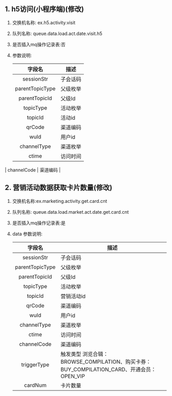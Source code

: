 ##  1.  h5访问(小程序端)(修改)

1. 交换机名称: ex.h5.activity.visit

2. 队列名称:   queue.data.load.act.date.visit.h5

3. 是否插入mq操作记录表:否

4. 参数说明:

   |     字段名      | 描述     |
   | :-------------: | -------- |
   |   sessionStr    | 子会话码 |
   | parentTopicType | 父级枚举 |
   |  parentTopicId  | 父级Id   |
   |    topicType    | 活动枚举 |
   |     topicId     | 活动id   |
   |     qrCode      | 渠道编码 |
   |      wuId       | 用户id   |
   |   channelType   | 渠道枚举 |
   |      ctime      | 访问时间 |
|   channelCode   | 渠道编码 |
   
   

## 2. 营销活动数据获取卡片数量(修改)

1. 交换机名称:ex.marketing.activity.get.card.cnt

2. 队列名称:   queue.data.load.market.act.date.get.card.cnt

3. 是否插入mq操作记录表:是

4. data 参数说明:

   |     字段名      | 描述                                                         |
   | :-------------: | ------------------------------------------------------------ |
   |   sessionStr    | 子会话码                                                     |
   | parentTopicType | 父级枚举                                                     |
   |  parentTopicId  | 父级Id                                                       |
   |    topicType    | 活动枚举                                                     |
   |     topicId     | 营销活动id                                                   |
   |     qrCode      | 渠道编码                                                     |
   |      wuId       | 用户id                                                       |
   |   channelType   | 渠道枚举                                                     |
   |      ctime      | 访问时间                                                     |
   |   channelCode   | 渠道编码                                                     |
   |   triggerType   | 触发类型 浏览合辑：BROWSE_COMPILATION、购买卡券：BUY_COMPILATION_CARD、开通会员：OPEN_VIP |
   |     cardNum     | 卡片数量                                                     |

